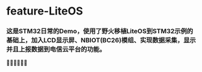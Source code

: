 # feature-LiteOS
### 这是STM32日常的Demo，使用了野火移植LiteOS到STM32示例的基础上，加入LCD显示屏、NBIOT(BC26)模组、实现数据采集，显示并且上报数据到电信云平台的功能。

🙌🙌🙌😁😁😁